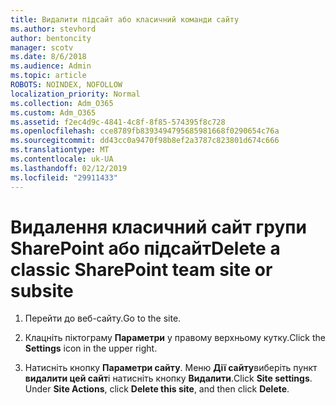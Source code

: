 ```yaml
---
title: Видалити підсайт або класичний команди сайту
ms.author: stevhord
author: bentoncity
manager: scotv
ms.date: 8/6/2018
ms.audience: Admin
ms.topic: article
ROBOTS: NOINDEX, NOFOLLOW
localization_priority: Normal
ms.collection: Adm_O365
ms.custom: Adm_O365
ms.assetid: f2ec4d9c-4841-4c8f-8f85-574395f8c728
ms.openlocfilehash: cce8789fb8393494795685981668f0290654c76a
ms.sourcegitcommit: dd43cc0a9470f98b8ef2a3787c823801d674c666
ms.translationtype: MT
ms.contentlocale: uk-UA
ms.lasthandoff: 02/12/2019
ms.locfileid: "29911433"
---
```

# <a name="delete-a-classic-sharepoint-team-site-or-subsite"></a><span data-ttu-id="7bb33-102">Видалення класичний сайт групи SharePoint або підсайт</span><span class="sxs-lookup"><span data-stu-id="7bb33-102">Delete a classic SharePoint team site or subsite</span></span>

1. <span data-ttu-id="7bb33-103">Перейти до веб-сайту.</span><span class="sxs-lookup"><span data-stu-id="7bb33-103">Go to the site.</span></span>
    
2. <span data-ttu-id="7bb33-104">Клацніть піктограму **Параметри** у правому верхньому кутку.</span><span class="sxs-lookup"><span data-stu-id="7bb33-104">Click the **Settings** icon in the upper right.</span></span> 
    
3. <span data-ttu-id="7bb33-p101">Натисніть кнопку **Параметри сайту**. Меню **Дії сайту**виберіть пункт **видалити цей сайт**і натисніть кнопку **Видалити**.</span><span class="sxs-lookup"><span data-stu-id="7bb33-p101">Click **Site settings**. Under **Site Actions**, click **Delete this site**, and then click **Delete**.</span></span>
    

